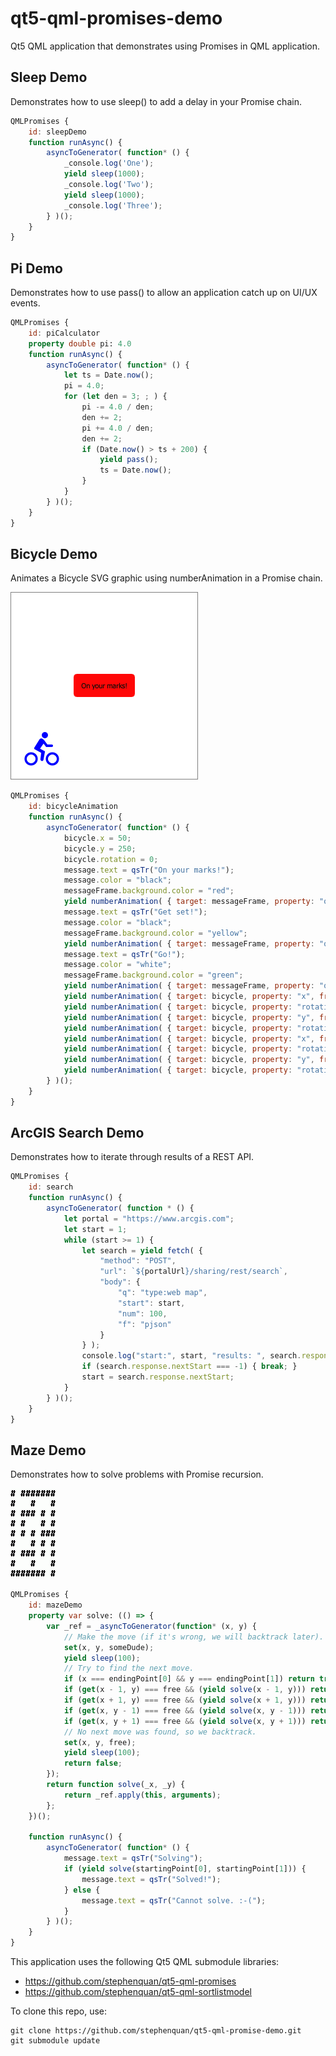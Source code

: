 # qt5-qml-promises-demo
Qt5 QML application that demonstrates using Promises in QML application.

Sleep Demo
----------

Demonstrates how to use sleep() to add a delay in your Promise chain.

```qml
QMLPromises {
    id: sleepDemo
    function runAsync() {
        asyncToGenerator( function* () {
            _console.log('One');
            yield sleep(1000);
            _console.log('Two');
            yield sleep(1000);
            _console.log('Three');
        } )();
    }
}
```

Pi Demo
-------

Demonstrates how to use pass() to allow an application catch up on UI/UX events.

```qml
QMLPromises {
    id: piCalculator
    property double pi: 4.0
    function runAsync() {
        asyncToGenerator( function* () {
            let ts = Date.now();
            pi = 4.0;
            for (let den = 3; ; ) {
                pi -= 4.0 / den;
                den += 2;
                pi += 4.0 / den;
                den += 2;
                if (Date.now() > ts + 200) {
                    yield pass();
                    ts = Date.now();
                }
            }
        } )();
    }
}
```

Bicycle Demo
------------

Animates a Bicycle SVG graphic using numberAnimation in a Promise chain.

![qt5-bicycle-anim.gif](screenshots/qt5-bicycle-anim.gif)

```qml
QMLPromises {
    id: bicycleAnimation
    function runAsync() {
        asyncToGenerator( function* () {
            bicycle.x = 50;
            bicycle.y = 250;
            bicycle.rotation = 0;
            message.text = qsTr("On your marks!");
            message.color = "black";
            messageFrame.background.color = "red";
            yield numberAnimation( { target: messageFrame, property: "opacity", from: 1.0, to: 0.0, duration: 1000 } );
            message.text = qsTr("Get set!");
            message.color = "black";
            messageFrame.background.color = "yellow";
            yield numberAnimation( { target: messageFrame, property: "opacity", from: 1.0, to: 0.0, duration: 1000 } );
            message.text = qsTr("Go!");
            message.color = "white";
            messageFrame.background.color = "green";
            yield numberAnimation( { target: messageFrame, property: "opacity", from: 1.0, to: 0.0, duration: 1000 } );
            yield numberAnimation( { target: bicycle, property: "x", from: 50, to: 250, duration: 1000 } );
            yield numberAnimation( { target: bicycle, property: "rotation", from: 0, to: -90, duration: 1000 } );
            yield numberAnimation( { target: bicycle, property: "y", from: 250, to: 50, duration: 1000 } );
            yield numberAnimation( { target: bicycle, property: "rotation", from: -90, to: -180, duration: 1000 } );
            yield numberAnimation( { target: bicycle, property: "x", from: 250, to: 50, duration: 1000 } );
            yield numberAnimation( { target: bicycle, property: "rotation", from: 180, to: 90, duration: 1000 } );
            yield numberAnimation( { target: bicycle, property: "y", from: 50, to: 250, duration: 1000 } );
            yield numberAnimation( { target: bicycle, property: "rotation", from: 90, to: 0, duration: 1000 } );
        } )();
    }
}
```

ArcGIS Search Demo
------------------

Demonstrates how to iterate through results of a REST API.

```qml
QMLPromises {
    id: search
    function runAsync() {
        asyncToGenerator( function * () {
            let portal = "https://www.arcgis.com";
            let start = 1;
            while (start >= 1) {
                let search = yield fetch( {
                    "method": "POST",
                    "url": `${portalUrl}/sharing/rest/search`,
                    "body": {
                        "q": "type:web map",
                        "start": start,
                        "num": 100,
                        "f": "pjson"
                    }
                } );
                console.log("start:", start, "results: ", search.response.results.length, "nextStart: ", search.response.nextStart, "total: ", search.response.total);
                if (search.response.nextStart === -1) { break; }
                start = search.response.nextStart;
            }
        } )();
    }
}
```

Maze Demo
---------

Demonstrates how to solve problems with Promise recursion.

![qt5-maze-anim.gif](screenshots/qt5-maze-anim.gif)

```qml
QMLPromises {
    id: mazeDemo
    property var solve: (() => {
        var _ref = _asyncToGenerator(function* (x, y) {
            // Make the move (if it's wrong, we will backtrack later).
            set(x, y, someDude);
            yield sleep(100);
            // Try to find the next move.
            if (x === endingPoint[0] && y === endingPoint[1]) return true;
            if (get(x - 1, y) === free && (yield solve(x - 1, y))) return true;
            if (get(x + 1, y) === free && (yield solve(x + 1, y))) return true;
            if (get(x, y - 1) === free && (yield solve(x, y - 1))) return true;
            if (get(x, y + 1) === free && (yield solve(x, y + 1))) return true;
            // No next move was found, so we backtrack.
            set(x, y, free);
            yield sleep(100);
            return false;
        });
        return function solve(_x, _y) {
            return _ref.apply(this, arguments);
        };
    })();

    function runAsync() {
        asyncToGenerator( function* () {
            message.text = qsTr("Solving");
            if (yield solve(startingPoint[0], startingPoint[1])) {
                message.text = qsTr("Solved!");
            } else {
                message.text = qsTr("Cannot solve. :-(");
            }
        } )();
    }
}
```

This application uses the following Qt5 QML submodule libraries:
 - https://github.com/stephenquan/qt5-qml-promises
 - https://github.com/stephenquan/qt5-qml-sortlistmodel

To clone this repo, use:

    git clone https://github.com/stephenquan/qt5-qml-promise-demo.git
    git submodule update
